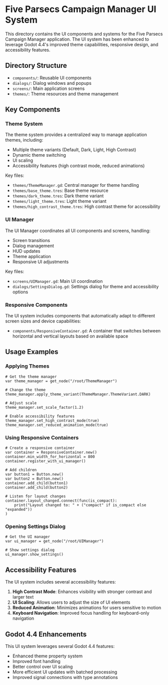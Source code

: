 # Five Parsecs Campaign Manager UI System

This directory contains the UI components and systems for the Five Parsecs Campaign Manager application. The UI system has been enhanced to leverage Godot 4.4's improved theme capabilities, responsive design, and accessibility features.

## Directory Structure

- `components/`: Reusable UI components
- `dialogs/`: Dialog windows and popups
- `screens/`: Main application screens
- `themes/`: Theme resources and theme management

## Key Components

### Theme System

The theme system provides a centralized way to manage application themes, including:

- Multiple theme variants (Default, Dark, Light, High Contrast)
- Dynamic theme switching
- UI scaling
- Accessibility features (high contrast mode, reduced animations)

Key files:
- `themes/ThemeManager.gd`: Central manager for theme handling
- `themes/base_theme.tres`: Base theme resource
- `themes/dark_theme.tres`: Dark theme variant
- `themes/light_theme.tres`: Light theme variant
- `themes/high_contrast_theme.tres`: High contrast theme for accessibility

### UI Manager

The UI Manager coordinates all UI components and screens, handling:

- Screen transitions
- Dialog management
- HUD updates
- Theme application
- Responsive UI adjustments

Key files:
- `screens/UIManager.gd`: Main UI coordination
- `dialogs/SettingsDialog.gd`: Settings dialog for theme and accessibility options

### Responsive Components

The UI system includes components that automatically adapt to different screen sizes and device capabilities:

- `components/ResponsiveContainer.gd`: A container that switches between horizontal and vertical layouts based on available space

## Usage Examples

### Applying Themes

```gdscript
# Get the theme manager
var theme_manager = get_node("/root/ThemeManager")

# Change the theme
theme_manager.apply_theme_variant(ThemeManager.ThemeVariant.DARK)

# Adjust scale
theme_manager.set_scale_factor(1.2)

# Enable accessibility features
theme_manager.set_high_contrast_mode(true)
theme_manager.set_reduced_animation_mode(true)
```

### Using Responsive Containers

```gdscript
# Create a responsive container
var container = ResponsiveContainer.new()
container.min_width_for_horizontal = 800
container.register_with_ui_manager()

# Add children
var button1 = Button.new()
var button2 = Button.new()
container.add_child(button1)
container.add_child(button2)

# Listen for layout changes
container.layout_changed.connect(func(is_compact):
    print("Layout changed to: " + ("compact" if is_compact else "expanded"))
)
```

### Opening Settings Dialog

```gdscript
# Get the UI manager
var ui_manager = get_node("/root/UIManager")

# Show settings dialog
ui_manager.show_settings()
```

## Accessibility Features

The UI system includes several accessibility features:

1. **High Contrast Mode**: Enhances visibility with stronger contrast and larger text
2. **UI Scaling**: Allows users to adjust the size of UI elements
3. **Reduced Animation**: Minimizes animations for users sensitive to motion
4. **Keyboard Navigation**: Improved focus handling for keyboard-only navigation

## Godot 4.4 Enhancements

This UI system leverages several Godot 4.4 features:

- Enhanced theme property system
- Improved font handling
- Better control over UI scaling
- More efficient UI updates with batched processing
- Improved signal connections with type annotations 